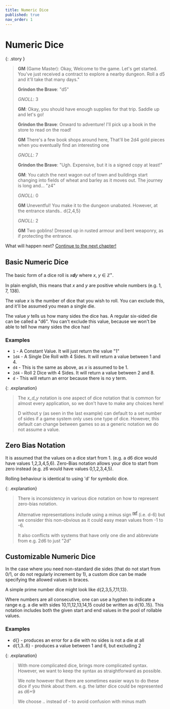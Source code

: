 ```yaml
---
title: Numeric Dice
published: true
nav_order: 1
---
```


# Numeric Dice


{: .story }
>**GM** (Game Master): Okay, Welcome to the game. Let's get started. You've just received a contract to explore a nearby dungeon. Roll a d5 and it'll take that many days."
>
>**Grindon the Brave**: "d5"
>
>*GNOLL*: 3
>
>**GM**: Okay, you should have enough supplies for that trip. Saddle up and let's go!
>
>**Grindon the Brave**: Onward to adventure! I'll pick up a book in the store to read on the road!
>
>**GM** There's a few book shops around here, That'll be 2d4 gold pieces when you eventually find an interesting one
>
>*GNOLL*: 7
>
>**Grindon the Brave**: "Ugh. Expensive, but it is a signed copy at least!"
>
>**GM**: You catch the next wagon out of town and buildings start changing into fields of wheat and barley as it moves out. The journey is long and... "z4"
>
>*GNOLL*: 0
>
>**GM** Uneventful! You make it to the dungeon unabated. However, at the entrance stands.. d{2,4,5}
>
>*GNOLL*: 2
>
>**GM** Two goblins! Dressed up in rusted armour and bent weaponry, as if protecting the entrance.

What will happen next? [Continue to the next chapter!](Symbolic-Dice)


## Basic Numeric Dice

The basic form of a dice roll is _x**d**y_ where _x_, _y_ ∈ ℤ<sup>+</sup>.

In plain english, this means that _x_ and _y_ are positive whole numbers (e.g. 1, 7, 138).

The value _x_ is the number of dice that you wish to roll. You can exclude this, and it'll be assumed you mean a single die.

The value _y_ tells us how many sides the dice has. A regular six-sided die can be called a "d6". You can't exclude this value, because we won't be able to tell how many sides the dice has!

### Examples

 - `1` - A Constant Value. It will just return the value "1"
 - `1d4` - A Single Die Roll with 4 Sides. It will return a value between 1 and 4.
 - `d4` - This is the same as above, as _x_ is assumed to be 1.
 - `2d4` - Roll 2 Dice with 4 Sides. It will return a value between 2 and 8.
 - `d` - This will return an error because there is no y term.

{: .explanation}
> The _x_d_y_ notation is one aspect of dice notation that is common for almost every application, so we don't have to make any choices here!
>
> D without y (as seen in the last example) can default to a set number of sides if a game system only uses one type of dice. However, this default can change between games so as a generic notation we do not assume a value.

## Zero Bias Notation

It is assumed that the values on a dice start from 1. (e.g. a d6 dice would have values 1,2,3,4,5,6). Zero-Bias notation allows your dice to start from zero instead (e.g. z6 would have values 0,1,2,3,4,5).

Rolling behaviour is identical to using 'd' for symbolic dice.

{: .explanation}
> There is inconsistency in various dice notation on how to represent zero-bias notation.
>
> Alternative representations include using a minus sign <sup>[ref](http://hjemmesider.diku.dk/~torbenm/Troll/manual.pdf)</sup> (i.e. d-6) but we consider this non-obvious as it could easy mean values from -1 to -6.
>
> It also conflicts with systems that have only one die and abbreviate from e.g. 2d6 to just "2d"

## Customizable Numeric Dice
In the case where you need non-standard die sides (that do not start from 0/1, or do not regularly increment by 1), a custom dice can be made specifying the allowed values in braces.

A simple prime number dice might look like d{2,3,5,7,11,13}.

Where numbers are all consecutive, one can use a hyphen to indicate a range e.g. a die with sides 10,11,12,13,14,15 could be written as d{10..15}. This notation includes both the given start and end values in the pool of rollable values.

### Examples
 - d{} - produces an error for a die with no sides is not a die at all
 - d{1,3..6} - produces a value between 1 and 6, but excluding 2

{: .explanation}
> 
> With more complicated dice, brings more complicated syntax. However, we want to keep the syntax as straightforward as possible. 
>
> We note however that there are sometimes easier ways to do these dice if you think about them. e.g. the latter dice could be represented as d6+9
>
> We choose .. instead of - to avoid confusion with minus math
